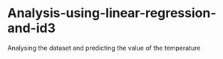 # Analysis-using-linear-regression-and-id3
Analysing the dataset and predicting the value of the temperature
